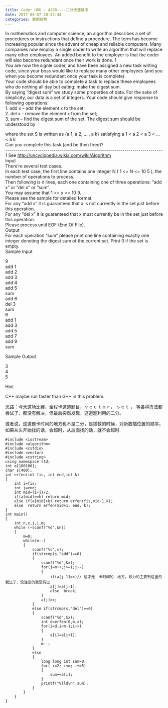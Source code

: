 ```yaml
---
title: Coder HDU - 4288----二分快速排序
date: 2017-08-07 20:32:44
categories: 数据结构
---
```

In mathematics and computer science, an algorithm describes a set of
procedures or instructions that define a procedure. The term has become
increasing popular since the advent of cheap and reliable c<!-- more -->omputers. Many
companies now employ a single coder to write an algorithm that will replace
many other employees. An added benefit to the employer is that the coder will
also become redundant once their work is done. 1  
You are now the signle coder, and have been assigned a new task writing code,
since your boss would like to replace many other employees (and you when you
become redundant once your task is complete).  
Your code should be able to complete a task to replace these employees who do
nothing all day but eating: make the digest sum.  
By saying “digest sum” we study some properties of data. For the sake of
simplicity, our data is a set of integers. Your code should give response to
following operations:  
1\. add x – add the element x to the set;  
2\. del x – remove the element x from the set;  
3\. sum – find the digest sum of the set. The digest sum should be understood
by  
  
where the set S is written as {a 1, a 2, ... , a k} satisfying a 1 < a 2 < a 3
< ... < a k  
Can you complete this task (and be then fired)?  
\------------------------------------------------------------------------------  
1 See http://uncyclopedia.wikia.com/wiki/Algorithm  
Input  
There’re several test cases.  
In each test case, the first line contains one integer N ( 1 <= N <= 10 5 ),
the number of operations to process.  
Then following is n lines, each one containing one of three operations: “add
x” or “del x” or “sum”.  
You may assume that 1 <= x <= 10 9.  
Please see the sample for detailed format.  
For any “add x” it is guaranteed that x is not currently in the set just
before this operation.  
For any “del x” it is guaranteed that x must currently be in the set just
before this operation.  
Please process until EOF (End Of File).  
Output  
For each operation “sum” please print one line containing exactly one integer
denoting the digest sum of the current set. Print 0 if the set is empty.  
Sample Input  
  
9  
add 1  
add 2  
add 3  
add 4  
add 5  
sum  
add 6  
del 3  
sum  
6  
add 1  
add 3  
add 5  
add 7  
add 9  
sum  
  
Sample Output  
  
3  
4  
5  
  
  
  
  
Hint  
  
C++ maybe run faster than G++ in this problem.  

  

思路：今天这场比赛，全程卡这道题目，ｖｅｃｔｏｒ， ｓｅｔ ， 等各种方法都尝试了，都没有解决，但最后突然发现，这道题利用的二分。

或者说，这道题卡时间的地方也不是二分，是插数的时候，对新数插位置的顺序，如果从头开始找的话，会超时，从后面找的话，就不会超时.

    
    
    #include <iostream>
    #include <algorithm>
    #include <cstdio>
    #include <vector>
    #include <cstring>
    using namespace std;
    int a[100100];
    char s[400];
    int erfen(int fis, int end,int k)
    {
        int i=fis;
        int j=end;
        int mid=(i+j)/2;
        if(a[mid]==k) return mid;
        else if(a[mid]>k) return erfen(fis,mid-1,k);
        else  return erfen(mid+1, end, k);
    }
    int main()
    {
        int n,x,j,i,m;
        while (~scanf("%d",&n))
        {
            m=0;
            while(n--)
            {
                scanf("%s",s);
                if(strcmp(s,"add")==0)
                {
                    scanf("%d",&x);
                    for(j=m++;j>=1;j--)
                    {
                        if(a[j-1]>x)// 这才是　卡时间的　地方，暴力的主要到这里的就过了，没注意的就没有过
                        a[j]=a[j-1];
                        else  break;
                    }
                    a[j]=x;
                }
                else if(strcmp(s,"del")==0)
                {
                    scanf("%d",&x);
                    int d=erfen(0,m,x);
                    for(i=d;i<m-1;i++)
                    {
                        a[i]=a[i+1];
                    }
                    m--;
                }
                else
                {
                    long long int sum=0;
                    for( i=2; i<m; i+=5)
                    {
                        sum+=a[i];
                    }
                    printf("%lld\n",sum);
                }
            }
        }
    }
    

  
  

